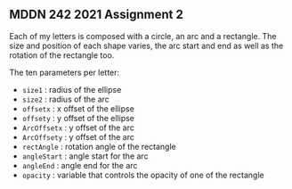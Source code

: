 ## MDDN 242 2021 Assignment 2

Each of my letters is composed with a circle, an arc and a rectangle. The size and position of each shape varies, the arc start and end as well as the rotation of the rectangle too.

The ten parameters per letter:
  * `size1` : radius of the ellipse
  * `size2` : radius of the arc
  * `offsetx` : x offset of the ellipse
  * `offsety` : y offset of the ellipse
  * `ArcOffsetx` : y offset of the arc
  * `ArcOffsety` : y offset of the arc
  * `rectAngle` : rotation angle of the rectangle
  * `angleStart` : angle start for the arc
  * `angleEnd` : angle end for the arc
  * `opacity` : variable that controls the opacity of one of the rectangle